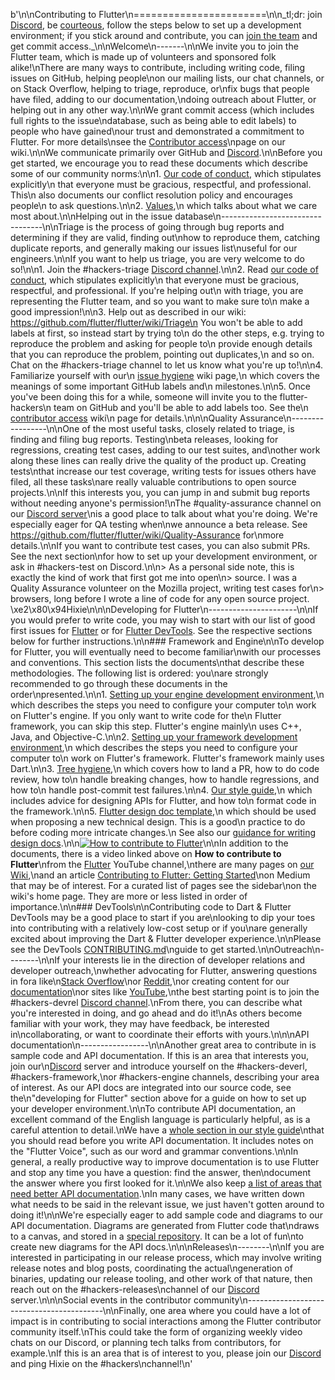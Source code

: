 b'<!-- when editing this file also update https://github.com/flutter/.github/blob/main/CONTRIBUTING.md -->\n\nContributing to Flutter\n=======================\n\n_tl;dr: join [Discord](https://github.com/flutter/flutter/wiki/Chat), be [courteous](CODE_OF_CONDUCT.md), follow the steps below to set up a development environment; if you stick around and contribute, you can [join the team](https://github.com/flutter/flutter/wiki/Contributor-access) and get commit access._\n\nWelcome\n-------\n\nWe invite you to join the Flutter team, which is made up of volunteers and sponsored folk alike!\nThere are many ways to contribute, including writing code, filing issues on GitHub, helping people\non our mailing lists, our chat channels, or on Stack Overflow, helping to triage, reproduce, or\nfix bugs that people have filed, adding to our documentation,\ndoing outreach about Flutter, or helping out in any other way.\n\nWe grant commit access (which includes full rights to the issue\ndatabase, such as being able to edit labels) to people who have gained\nour trust and demonstrated a commitment to Flutter. For more details\nsee the [Contributor access](https://github.com/flutter/flutter/wiki/Contributor-access)\npage on our wiki.\n\nWe communicate primarily over GitHub and [Discord](https://github.com/flutter/flutter/wiki/Chat).\n\nBefore you get started, we encourage you to read these documents which describe some of our community norms:\n\n1. [Our code of conduct](CODE_OF_CONDUCT.md), which stipulates explicitly\n   that everyone must be gracious, respectful, and professional. This\n   also documents our conflict resolution policy and encourages people\n   to ask questions.\n\n2. [Values](https://github.com/flutter/flutter/wiki/Values),\n   which talks about what we care most about.\n\nHelping out in the issue database\n---------------------------------\n\nTriage is the process of going through bug reports and determining if they are valid, finding out\nhow to reproduce them, catching duplicate reports, and generally making our issues list\nuseful for our engineers.\n\nIf you want to help us triage, you are very welcome to do so!\n\n1. Join the #hackers-triage [Discord channel](https://github.com/flutter/flutter/wiki/Chat).\n\n2. Read [our code of conduct](CODE_OF_CONDUCT.md), which stipulates explicitly\n   that everyone must be gracious, respectful, and professional. If you\'re helping out\n   with triage, you are representing the Flutter team, and so you want to make sure to\n   make a good impression!\n\n3. Help out as described in our wiki: https://github.com/flutter/flutter/wiki/Triage\n   You won\'t be able to add labels at first, so instead start by trying to\n   do the other steps, e.g. trying to reproduce the problem and asking for people to\n   provide enough details that you can reproduce the problem, pointing out duplicates,\n   and so on. Chat on the #hackers-triage channel to let us know what you\'re up to!\n\n4. Familiarize yourself with our\n   [issue hygiene](https://github.com/flutter/flutter/wiki/Issue-hygiene) wiki page,\n   which covers the meanings of some important GitHub labels and\n   milestones.\n\n5. Once you\'ve been doing this for a while, someone will invite you to the flutter-hackers\n   team on GitHub and you\'ll be able to add labels too. See the\n   [contributor access](https://github.com/flutter/flutter/wiki/Contributor-access) wiki\n   page for details.\n\n\nQuality Assurance\n-----------------\n\nOne of the most useful tasks, closely related to triage, is finding and filing bug reports. Testing\nbeta releases, looking for regressions, creating test cases, adding to our test suites, and\nother work along these lines can really drive the quality of the product up. Creating tests\nthat increase our test coverage, writing tests for issues others have filed, all these tasks\nare really valuable contributions to open source projects.\n\nIf this interests you, you can jump in and submit bug reports without needing anyone\'s permission!\nThe #quality-assurance channel on our [Discord server](https://github.com/flutter/flutter/wiki/Chat)\nis a good place to talk about what you\'re doing. We\'re especially eager for QA testing when\nwe announce a beta release. See https://github.com/flutter/flutter/wiki/Quality-Assurance for\nmore details.\n\nIf you want to contribute test cases, you can also submit PRs. See the next section\nfor how to set up your development environment, or ask in #hackers-test on Discord.\n\n> As a personal side note, this is exactly the kind of work that first got me into open\n> source. I was a Quality Assurance volunteer on the Mozilla project, writing test cases for\n> browsers, long before I wrote a line of code for any open source project. \xe2\x80\x94Hixie\n\n\nDeveloping for Flutter\n----------------------\n\nIf you would prefer to write code, you may wish to start with our list of good first issues for [Flutter](https://github.com/flutter/flutter/issues?q=is%3Aopen+is%3Aissue+label%3A%22good+first+issue%22) or for [Flutter DevTools](https://github.com/flutter/devtools/labels/good%20first%20issue). See the respective sections below for further instructions.\n\n### Framework and Engine\n\nTo develop for Flutter, you will eventually need to become familiar\nwith our processes and conventions. This section lists the documents\nthat describe these methodologies. The following list is ordered: you\nare strongly recommended to go through these documents in the order\npresented.\n\n1. [Setting up your engine development environment](https://github.com/flutter/flutter/wiki/Setting-up-the-Engine-development-environment),\n   which describes the steps you need to configure your computer to\n   work on Flutter\'s engine. If you only want to write code for the\n   Flutter framework, you can skip this step. Flutter\'s engine mainly\n   uses C++, Java, and Objective-C.\n\n2. [Setting up your framework development environment](https://github.com/flutter/flutter/wiki/Setting-up-the-Framework-development-environment),\n   which describes the steps you need to configure your computer to\n   work on Flutter\'s framework. Flutter\'s framework mainly uses Dart.\n\n3. [Tree hygiene](https://github.com/flutter/flutter/wiki/Tree-hygiene),\n   which covers how to land a PR, how to do code review, how to\n   handle breaking changes, how to handle regressions, and how to\n   handle post-commit test failures.\n\n4. [Our style guide](https://github.com/flutter/flutter/wiki/Style-guide-for-Flutter-repo),\n   which includes advice for designing APIs for Flutter, and how to\n   format code in the framework.\n\n5. [Flutter design doc template](https://flutter.dev/go/template),\n   which should be used when proposing a new technical design.  This is a good\n   practice to do before coding more intricate changes.\n   See also our [guidance for writing design docs](https://github.com/flutter/flutter/wiki/Design-Documents).\n\n[![How to contribute to Flutter](https://img.youtube.com/vi/4yBgOBAOx_A/0.jpg)](https://www.youtube.com/watch?v=4yBgOBAOx_A)\n\nIn addition to the documents, there is a video linked above on **How to contribute to Flutter**\nfrom the [Flutter](https://youtube.com/c/flutterdev) YouTube channel,\nthere are many pages on [our Wiki](https://github.com/flutter/flutter/wiki/),\nand an article [Contributing to Flutter: Getting Started](https://medium.com/@ayushbherwani/contributing-to-flutter-getting-started-a0db68cbcd5b)\non Medium that may be of interest. For a curated list of pages see the sidebar\non the wiki\'s home page. They are more or less listed in order of importance.\n\n### DevTools\n\nContributing code to Dart & Flutter DevTools may be a good place to start if you are\nlooking to dip your toes into contributing with a relatively low-cost setup or if you\nare generally excited about improving the Dart & Flutter developer experience.\n\nPlease see the DevTools [CONTRIBUTING.md](https://github.com/flutter/devtools/blob/master/CONTRIBUTING.md)\nguide to get started.\n\nOutreach\n--------\n\nIf your interests lie in the direction of developer relations and developer outreach,\nwhether advocating for Flutter, answering questions in fora like\n[Stack Overflow](https://stackoverflow.com/questions/tagged/flutter?sort=Newest&filters=NoAnswers,NoAcceptedAnswer&edited=true)\nor [Reddit](https://www.reddit.com/r/flutterhelp/new/?f=flair_name%3A%22OPEN%22),\nor creating content for our [documentation](https://docs.flutter.dev/)\nor sites like [YouTube](https://www.youtube.com/results?search_query=flutter&sp=EgQIAxAB),\nthe best starting point is to join the #hackers-devrel [Discord channel](https://github.com/flutter/flutter/wiki/Chat).\nFrom there, you can describe what you\'re interested in doing, and go ahead and do it!\nAs others become familiar with your work, they may have feedback, be interested in\ncollaborating, or want to coordinate their efforts with yours.\n\n\nAPI documentation\n-----------------\n\nAnother great area to contribute in is sample code and API documentation. If this is an area that interests you, join our\n[Discord](https://github.com/flutter/flutter/wiki/Chat) server and introduce yourself on the #hackers-deverl, #hackers-framework,\nor #hackers-engine channels, describing your area of interest. As our API docs are integrated into our source code, see the\n"developing for Flutter" section above for a guide on how to set up your developer environment.\n\nTo contribute API documentation, an excellent command of the English language is particularly helpful, as is a careful attention to detail.\nWe have a [whole section in our style guide](https://github.com/flutter/flutter/wiki/Style-guide-for-Flutter-repo#documentation-dartdocs-javadocs-etc)\nthat you should read before you write API documentation. It includes notes on the "Flutter Voice", such as our word and grammar conventions.\n\nIn general, a really productive way to improve documentation is to use Flutter and stop any time you have a question: find the answer, then\ndocument the answer where you first looked for it.\n\nWe also keep [a list of areas that need better API documentation](https://github.com/flutter/flutter/issues?q=is%3Aopen+is%3Aissue+label%3A%22d%3A+api+docs%22+sort%3Areactions-%2B1-desc).\nIn many cases, we have written down what needs to be said in the relevant issue, we just haven\'t gotten around to doing it!\n\nWe\'re especially eager to add sample code and diagrams to our API documentation. Diagrams are generated from Flutter code that\ndraws to a canvas, and stored in a [special repository](https://github.com/flutter/assets-for-api-docs/#readme). It can be a lot of fun\nto create new diagrams for the API docs.\n\n\nReleases\n--------\n\nIf you are interested in participating in our release process, which may involve writing release notes and blog posts, coordinating the actual\ngeneration of binaries, updating our release tooling, and other work of that nature, then reach out on the #hackers-releases\nchannel of our [Discord](https://github.com/flutter/flutter/wiki/Chat) server.\n\n\nSocial events in the contributor community\n------------------------------------------\n\nFinally, one area where you could have a lot of impact is in contributing to social interactions among the Flutter contributor community itself.\nThis could take the form of organizing weekly video chats on our Discord, or planning tech talks from contributors, for example.\nIf this is an area that is of interest to you, please join our [Discord](https://github.com/flutter/flutter/wiki/Chat) and ping Hixie on the #hackers\nchannel!\n'